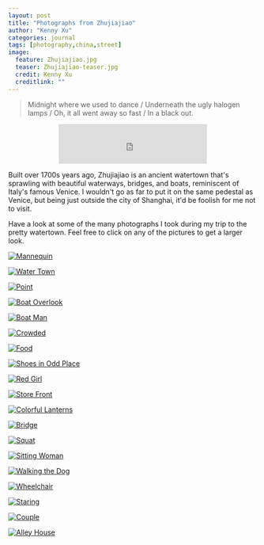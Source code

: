 ```yaml
---
layout: post
title: "Photographs from Zhujiajiao"
author: "Kenny Xu"
categories: journal
tags: [photography,china,street]
image:
  feature: Zhujiajiao.jpg
  teaser: Zhujiajiao-teaser.jpg
  credit: Kenny Xu
  creditlink: ""
---
```

>Midnight where we used to dance / Underneath the ugly halogen lamps / Oh, it all went away so fast / In a black out.

<div style='text-align:center'><iframe src="https://open.spotify.com/embed?uri=spotify:track:1idBirsBGvCMsLvv4cTv7k" width="300" height="80" frameborder="0" allowtransparency="true"></iframe>
</div>

Built over 1700s years ago, Zhujiajiao is an ancient watertown that's sprawling with beautiful waterways, bridges, and boats, reminiscent of Italy's famous Venice. I wouldn't go as far to put it on the same pedestal as Venice, but being just outside the city of Shanghai, it'd be foolish for me not to visit.

Have a look at some of the many photographs I took during my trip to the pretty watertown. Feel free to click on any of the pictures to get a larger look.

<a href="/images/Zhujiajiao/HQ/Zhujiajiao-15.jpg" target="_blank">![Mannequin](/images/Zhujiajiao/Zhujiajiao-1.jpg "Mannequin")</a>

<a href="/images/Zhujiajiao/HQ/Zhujiajiao-6.jpg" target="_blank">![Water Town](/images/Zhujiajiao/Zhujiajiao-1-6.jpg "Water Town")</a>

<a href="/images/Zhujiajiao/HQ/Zhujiajiao-2.jpg" target="_blank">![Point](/images/Zhujiajiao/Zhujiajiao-1-3.jpg "Point")</a>

<a href="/images/Zhujiajiao/HQ/Zhujiajiao-5.jpg" target="_blank">![Boat Overlook](/images/Zhujiajiao/Zhujiajiao-1-5.jpg "Boat Overlook")</a>

<a href="/images/Zhujiajiao/HQ/Zhujiajiao-8.jpg" target="_blank">![Boat Man](/images/Zhujiajiao/Zhujiajiao-1-7.jpg "Boat Man")</a>

<a href="/images/Zhujiajiao/HQ/Zhujiajiao-1-4.jpg" target="_blank">![Crowded](/images/Zhujiajiao/Zhujiajiao-1-12.jpg "Crowded")</a>

<a href="/images/Zhujiajiao/HQ/Zhujiajiao-1-5.jpg" target="_blank">![Food](/images/Zhujiajiao/Zhujiajiao-1-13.jpg "Food")</a>

<a href="/images/Zhujiajiao/HQ/Zhujiajiao-10.jpg" target="_blank">![Shoes in Odd Place](/images/Zhujiajiao/Zhujiajiao-1-8.jpg "Shoes in Odd Place")</a>

<a href="/images/Zhujiajiao/HQ/Zhujiajiao-14.jpg" target="_blank">![Red Girl](/images/Zhujiajiao/Zhujiajiao-8.jpg "Red Girl")</a>

<a href="/images/Zhujiajiao/HQ/Zhujiajiao-1.jpg" target="_blank">![Store Front](/images/Zhujiajiao/Zhujiajiao-1-10.jpg "Store Front")</a>

<a href="/images/Zhujiajiao/HQ/Zhujiajiao-1-2.jpg" target="_blank">![Colorful Lanterns](/images/Zhujiajiao/Zhujiajiao-1-2.jpg "Colorful Lanterns")</a>

<a href="/images/Zhujiajiao/HQ/Zhujiajiao-1-3.jpg" target="_blank">![Bridge](/images/Zhujiajiao/Zhujiajiao-1-11.jpg "Bridge")</a>

<a href="/images/Zhujiajiao/HQ/Zhujiajiao-3.jpg" target="_blank">![Squat](/images/Zhujiajiao/Zhujiajiao-2.jpg "Squat")</a>

<a href="/images/Zhujiajiao/HQ/Zhujiajiao-7.jpg" target="_blank">![Sitting Woman](/images/Zhujiajiao/Zhujiajiao-3.jpg "Sitting Woman")</a>

<a href="/images/Zhujiajiao/HQ/Zhujiajiao-9.jpg" target="_blank">![Walking the Dog](/images/Zhujiajiao/Zhujiajiao-4.jpg "Walking the Dog")</a>

<a href="/images/Zhujiajiao/HQ/Zhujiajiao-11.jpg" target="_blank">![Wheelchair](/images/Zhujiajiao/Zhujiajiao-5.jpg "Wheelchair")</a>

<a href="/images/Zhujiajiao/HQ/Zhujiajiao-12.jpg" target="_blank">![Staring](/images/Zhujiajiao/Zhujiajiao-6.jpg "Staring")</a>

<a href="/images/Zhujiajiao/HQ/Zhujiajiao-13.jpg" target="_blank">![Couple](/images/Zhujiajiao/Zhujiajiao-7.jpg "Couple")</a>

<a href="/images/Zhujiajiao/HQ/Zhujiajiao-16.jpg" target="_blank">![Alley House](/images/Zhujiajiao/Zhujiajiao-1-9.jpg "Alley House")</a>
